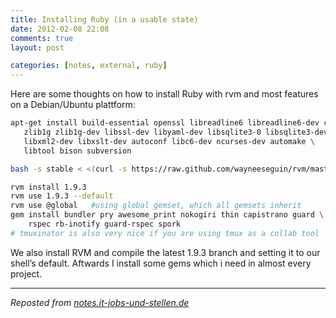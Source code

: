 ```yaml
---
title: Installing Ruby (in a usable state)
date: 2012-02-08 22:08
comments: true
layout: post

categories: [notes, external, ruby]
---
```

 Here are some thoughts on how to install Ruby with rvm and most features on a Debian/Ubuntu plattform:
 <!-- more -->


```bash
apt-get install build-essential openssl libreadline6 libreadline6-dev curl git-core \
   zlib1g zlib1g-dev libssl-dev libyaml-dev libsqlite3-0 libsqlite3-dev sqlite3 \
   libxml2-dev libxslt-dev autoconf libc6-dev ncurses-dev automake \
   libtool bison subversion

bash -s stable < <(curl -s https://raw.github.com/wayneeseguin/rvm/master/binscripts/rvm-installer)

rvm install 1.9.3
rvm use 1.9.3 --default
rvm use @global   #using global gemset, which all gemsets inherit
gem install bundler pry awesome_print nokogiri thin capistrano guard \
    rspec rb-inotify guard-rspec spork
# tmuxinator is also very nice if you are using tmux as a collab tool
```

 We also install RVM and compile the latest 1.9.3 branch and setting it to our shell’s default. Aftwards I install some gems which i need in almost every project.

---
<i>Reposted from <a href='http://notes.it-jobs-und-stellen.de/notes/41' rel='canonical'>notes.it-jobs-und-stellen.de</a></i>
